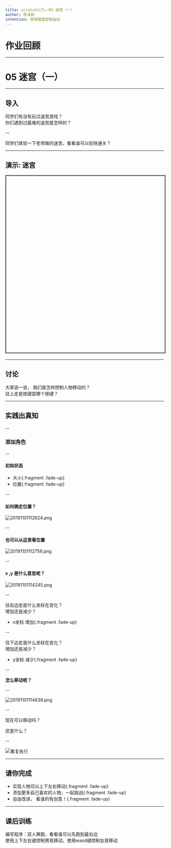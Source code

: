 ```yaml
---
title: scratch入门——05-迷宫（一）
author: 陈泽彬
intention: 使用键盘控制运动
---
```


# 作业回顾

---

# 05 迷宫（一）

---

## 导入

同学们有没有玩过迷宫游戏？  
你们遇到过最难的迷宫是怎样的？

--

同学们体验一下老师做的迷宫，看看谁可以较快通关？

---

## 演示: 迷宫

<iframe data-src="https://kada.163.com/project/3149312-2506047.htm" width="800" height="560" frameborder="0" marginwidth="0" marginheight="0" scrolling="yes" style="border:3px solid #666; margin-bottom:5px; max-width: 100%;" allowfullscreen=""></iframe>

---

## 讨论

大家说一说， 我们是怎样控制人物移动的？  
往上走是按键盘哪个按键？

---

## 实践出真知

--

### 添加角色

--

#### 初始状态
- 大小{.fragment .fade-up} 
- 位置{.fragment .fade-up} 

--

#### 如何确定位置？

![20191101112624.png](https://i.loli.net/2019/11/01/oXQSLDqPZy9xR1l.png)

--

#### 也可以从这里看位置
![20191101112756.png](https://i.loli.net/2019/11/01/UiQZdXmOcPN2nME.png)

--

####  x ,y 是什么意思呢？

![20191101114245.png](https://i.loli.net/2019/11/01/QVyLmTGdHIN2BbU.png)

--

往右边走是什么坐标在变化？  
增加还是减少？
- x坐标 增加{.fragment .fade-up} 

--

往下边走是什么坐标在变化？  
增加还是减少？
- y坐标 减少{.fragment .fade-up} 

--

**怎么移动呢？**

--

![20191101114639.png](https://i.loli.net/2019/11/01/3b1dHsmgGnk9wh2.png)

--

现在可以移动吗？

还差什么？

--

![重复执行](https://i.loli.net/2019/11/01/naI5LY6H3Kqo9su.png)

---


## 请你完成

- 实现人物可以上下左右移动{.fragment .fade-up}
- 添加更多自己喜欢的人物，一起挑战{.fragment .fade-up}
- 自由改进， 看谁的有创意！{.fragment .fade-up}

---

## 课后训练

编写程序：双人赛跑，看看谁可以先跑到最右边  
使用上下左右键控制男孩移动，使用wasd键控制女孩移动